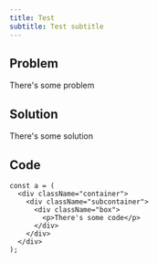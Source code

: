 ```yaml
---
title: Test
subtitle: Test subtitle
---
```


## Problem

There's some problem

## Solution

There's some solution

## Code

```tsx
const a = (
  <div className="container">
    <div className="subcontainer">
      <div className="box">
        <p>There's some code</p>
      </div>
    </div>
  </div>
);
```
